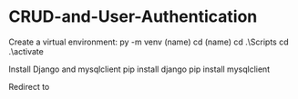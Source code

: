 # CRUD-and-User-Authentication

Create a virtual environment:
py -m venv (name)
cd (name)
cd .\Scripts
cd .\activate

Install Django and mysqlclient
pip install django
pip install mysqlclient

Redirect to 

